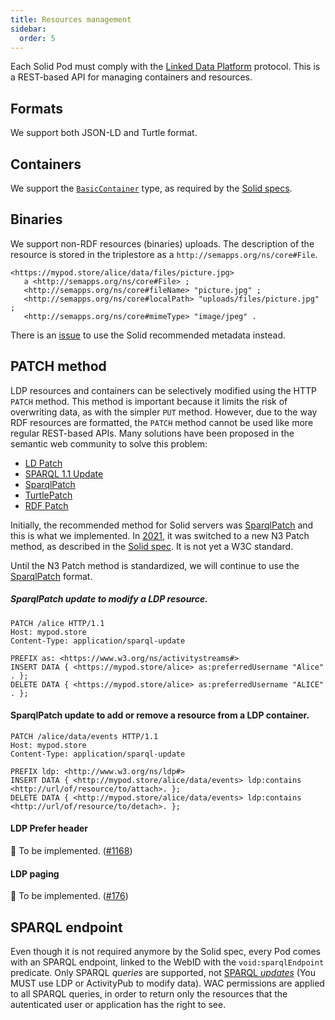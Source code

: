 ```yaml
---
title: Resources management
sidebar:
  order: 5
---
```


Each Solid Pod must comply with the [Linked Data Platform](https://www.w3.org/TR/ldp/) protocol. This is a REST-based API for managing containers and resources.

## Formats

We support both JSON-LD and Turtle format.

## Containers

We support the [`BasicContainer`](https://www.w3.org/TR/ldp/#ldpc-container) type, as required by the [Solid specs](https://solid.github.io/specification/protocol#resource-containment).

## Binaries

We support non-RDF resources (binaries) uploads. The description of the resource is stored in the triplestore as a `http://semapps.org/ns/core#File`.

```turtle
<https://mypod.store/alice/data/files/picture.jpg>
   a <http://semapps.org/ns/core#File> ;
   <http://semapps.org/ns/core#fileName> "picture.jpg" ;
   <http://semapps.org/ns/core#localPath> "uploads/files/picture.jpg" ;
   <http://semapps.org/ns/core#mimeType> "image/jpeg" .
```

There is an [issue](https://github.com/assemblee-virtuelle/semapps/issues/1192) to use the Solid recommended metadata instead.

## PATCH method

LDP resources and containers can be selectively modified using the HTTP `PATCH` method. This method is important because it limits the risk of overwriting data, as with the simpler `PUT` method.
However, due to the way RDF resources are formatted, the `PATCH` method cannot be used like more regular REST-based APIs.
Many solutions have been proposed in the semantic web community to solve this problem:

- [LD Patch](https://www.w3.org/TR/ldpatch/)
- [SPARQL 1.1 Update](http://www.w3.org/TR/sparql11-http-rdf-update/#http-patch)
- [SparqlPatch](http://www.w3.org/2001/sw/wiki/SparqlPatch)
- [TurtlePatch](http://www.w3.org/2001/sw/wiki/TurtlePatch)
- [RDF Patch](http://afs.github.io/rdf-patch/)

Initially, the recommended method for Solid servers was [SparqlPatch](http://www.w3.org/2001/sw/wiki/SparqlPatch) and this is what we implemented. In [2021](https://github.com/solid/specification/issues/332), it was switched to a new N3 Patch method, as described in the [Solid spec](https://solid.github.io/specification/protocol#writing-resources). It is not yet a W3C standard.

Until the N3 Patch method is standardized, we will continue to use the [SparqlPatch](http://www.w3.org/2001/sw/wiki/SparqlPatch) format.

##### SparqlPatch update to modify a LDP resource.

```
PATCH /alice HTTP/1.1
Host: mypod.store
Content-Type: application/sparql-update

PREFIX as: <https://www.w3.org/ns/activitystreams#>
INSERT DATA { <https://mypod.store/alice> as:preferredUsername "Alice" . };
DELETE DATA { <https://mypod.store/alice> as:preferredUsername "ALICE" . };
```

#### SparqlPatch update to add or remove a resource from a LDP container.

```
PATCH /alice/data/events HTTP/1.1
Host: mypod.store
Content-Type: application/sparql-update

PREFIX ldp: <http://www.w3.org/ns/ldp#>
INSERT DATA { <http://mypod.store/alice/data/events> ldp:contains <http://url/of/resource/to/attach>. };
DELETE DATA { <http://mypod.store/alice/data/events> ldp:contains <http://url/of/resource/to/detach>. };
```

#### LDP Prefer header

👷 To be implemented. ([#1168](https://github.com/assemblee-virtuelle/semapps/issues/1168))

#### LDP paging

👷 To be implemented. ([#176](https://github.com/assemblee-virtuelle/semapps/issues/176))

## SPARQL endpoint

Even though it is not required anymore by the Solid spec, every Pod comes with an SPARQL endpoint, linked to the WebID with the `void:sparqlEndpoint` predicate.
Only SPARQL _queries_ are supported, not [SPARQL _updates_](https://www.w3.org/TR/sparql11-update/) (You MUST use LDP or ActivityPub to modify data).
WAC permissions are applied to all SPARQL queries, in order to return only the resources that the autenticated user or application has the right to see.
